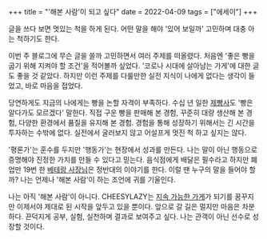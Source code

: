 +++
title = "'해본 사람'이 되고 싶다"
date = 2022-04-09
tags = ["에세이"]
+++

글을 쓰다 보면 멋있는 척을 하게 된다. 어떤 말을 해야 '있어 보일까' 고민하며 대충 아는 척하기도 한다.

이번 주 블로그에 무슨 글을 쓸까 고민하면서 여러 주제를 떠올렸다. 처음엔 '좋은 빵을 굽기 위해 지켜야 할 조건'을 적어볼까 싶었다. '코로나 시대에 살아남는 가게'에 대한 글도 좋을 것 같았다. 하지만 이런 주제를 다룰만한 실전 지식이 나에게 없다는 생각이 들었고, 바로 마음을 접었다.

당연하게도 지금의 나에게는 빵을 논할 자격이 부족하다. 수십 년 일한 [제빵사](https://blog.naver.com/artisan_loaf/222037568270)도 '빵은 알다가도 모르겠다' 말한다. 직접 구운 빵을 판매해 본 경험, 꾸준히 대량 생산해 본 경험, 다양한 환경에서 품질을 유지해 본 경험. 경험을 통해 성장하기 위해서는 긴 시간을 투자하는 수밖에 없다. 실전에서 굴러보지 않고 어설프게 멋진 척 하고 싶지는 않다.

'평론가'는 훈수를 두지만 '행동가'는 현장에서 성과를 만든다. 나는 말이 아닌 행동으로 증명해야 진정한 가치를 만들 수 있다고 믿는다. 음식점에게 배달은 필수라고 하지만 폐업만 19번 한 [베테랑 사장님](https://www.youtube.com/watch?v=kzv0gfXvuK4)은 정반대의 이야기를 한다. 이럴 땐 누구의 말을 들어야 할까? 나는 언제나 '해본 사람'이 하는 조언에 귀를 기울인다.

나는 아직 '해본 사람'이 아니다. CHEESYLAZY는 [지속 가능한 가게](https://cheesylazy.com/long-term/)가 되기를 꿈꾸지만 이제서야 제대로 된 시작을 앞두고 있을 뿐이다. 앞으로 갈 길은 멀지만 마음은 차분하다. 끈덕지게 공부, 실험, 실천하며 결과로 보여주고 싶다. 나는 관객이 아닌 선수로 성장할 것이다.